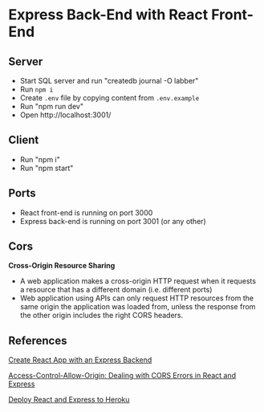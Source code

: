 # Express Back-End with React Front-End

## Server

* Start SQL server and run "createdb journal -O labber"
* Run ```npm i```
* Create ```.env``` file by copying content from ```.env.example```
* Run "npm run dev"
* Open http://localhost:3001/

## Client

* Run "npm i"
* Run "npm start"

## Ports

* React front-end is running on port 3000
* Express back-end is running on port 3001 (or any other)

## Cors

**Cross-Origin Resource Sharing**

* A web application makes a cross-origin HTTP request when it requests a resource that has a different domain (i.e. different ports)
* Web application using APIs can only request HTTP resources from the same origin the application was loaded from, unless the response from the other origin includes the right CORS headers.

## References

[Create React App with an Express Backend](https://daveceddia.com/create-react-app-express-backend/)

[Access-Control-Allow-Origin: Dealing with CORS Errors in React and Express](https://daveceddia.com/access-control-allow-origin-cors-errors-in-react-express/)

[Deploy React and Express to Heroku](https://daveceddia.com/deploy-react-express-app-heroku/)
